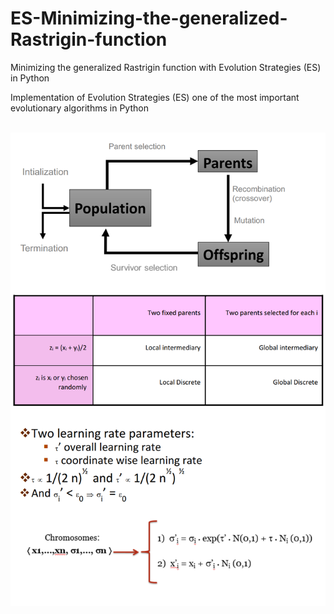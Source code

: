 # ES-Minimizing-the-generalized-Rastrigin-function
Minimizing the generalized Rastrigin function with Evolution Strategies (ES) in Python

Implementation of Evolution Strategies (ES) one of the most important evolutionary algorithms in Python

<br/><img src='/evolutionary-alg.png'>
